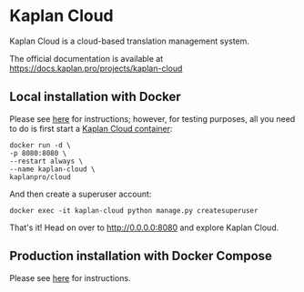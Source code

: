 # Kaplan Cloud

Kaplan Cloud is a cloud-based translation management system.

The official documentation is available at https://docs.kaplan.pro/projects/kaplan-cloud

## Local installation with Docker

Please see [here](https://docs.kaplan.pro/projects/kaplan-cloud/en/latest/installation.html#local-installation-with-docker)
for instructions; however, for testing purposes, all you need to do is first
start a [Kaplan Cloud container](https://hub.docker.com/r/kaplanpro/cloud):

```
docker run -d \
-p 8080:8080 \
--restart always \
--name kaplan-cloud \
kaplanpro/cloud
```

And then create a superuser account:

```
docker exec -it kaplan-cloud python manage.py createsuperuser
```

That's it! Head on over to http://0.0.0.0:8080 and explore Kaplan Cloud.

## Production installation with Docker Compose

Please see [here](https://docs.kaplan.pro/projects/kaplan-cloud/en/latest/installation.html#production-installation-with-docker-compose)
for instructions.
